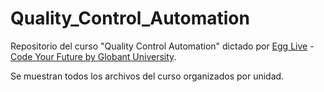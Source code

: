 # Quality_Control_Automation

Repositorio del curso "Quality Control Automation" dictado por [Egg Live]([url](https://egg.live/es/home)) - [Code Your Future by Globant University]([url](https://university.globant.com/)).

Se muestran todos los archivos del curso organizados por unidad.
